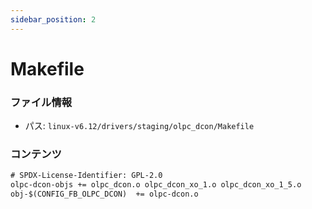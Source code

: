 ```yaml
---
sidebar_position: 2
---
```

# Makefile

### ファイル情報

- パス: `linux-v6.12/drivers/staging/olpc_dcon/Makefile`

### コンテンツ

```txt
# SPDX-License-Identifier: GPL-2.0
olpc-dcon-objs += olpc_dcon.o olpc_dcon_xo_1.o olpc_dcon_xo_1_5.o
obj-$(CONFIG_FB_OLPC_DCON)	+= olpc-dcon.o



```
